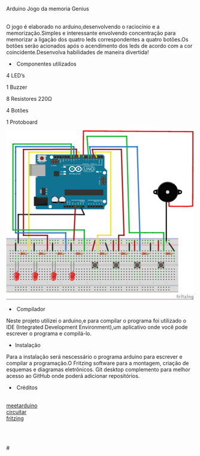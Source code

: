 <p>Arduino Jogo da memoria Genius</p>
<p><br />O jogo &eacute; elaborado no arduino,desenvolvendo o racioc&iacute;nio e a memoriza&ccedil;&atilde;o.Simples e interessante envolvendo concentra&ccedil;&atilde;o para memorizar a liga&ccedil;&atilde;o dos quatro leds correspondentes a quatro bot&otilde;es.Os bot&otilde;es ser&atilde;o acionados ap&oacute;s o acendimento dos leds de acordo com a cor coincidente.Desenvolva habilidades de maneira divertida!</p>
<ul>
<li>&nbsp;Componentes utilizados</li>
</ul>
<p>4 LED&rsquo;s</p>
<p>1 Buzzer</p>
<p>8 Resistores 220&Omega;</p>
<p>4 Bot&otilde;es</p>
<p>1 Protoboard</p>
<img src="https://github.com/VanderleiaEulalia/Arduino-Jogo-da-mem-ria-Genius/blob/master/Projeto%20Fritzing%20Montagem.jpg" height="450" width="500">
<ul>
<li>&nbsp;Compilador</li>
</ul>
<p>Neste projeto utilizei o arduino,e para compilar o programa foi utilizado o IDE (Integrated Development Environment),um aplicativo onde voc&ecirc; pode escrever o programa e compil&aacute;-lo.</p>
<ul>
<li>Instala&ccedil;&atilde;o</li>
</ul>
<p>Para a instala&ccedil;&atilde;o ser&aacute; nescess&aacute;rio o programa arduino para escrever e compilar a programa&ccedil;&atilde;o.O Fritzing software para a montagem, cria&ccedil;&atilde;o de esquemas e diagramas eletr&ocirc;nicos. Git desktop complemento para melhor acesso ao GitHub onde poder&aacute; adicionar reposit&oacute;rios.</p>
<ul>
<li>&nbsp;Cr&eacute;ditos</li>
</ul>
<p><br /><a href="http://meetarduino.wordpress.com">meetarduino</a><br /><a href="https://www.circuitar.com.br/tutoriais/programacao-para-arduino-primeiros-passos/">circuitar</a><br /> <a href="https://fritzing.org/home/">fritzing</a><br /><br /></p>
<p>&nbsp;</p>
<p>#</p>
